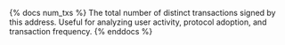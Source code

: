 {% docs num_txs %}
The total number of distinct transactions signed by this address. Useful for analyzing user activity, protocol adoption, and transaction frequency.
{% enddocs %} 